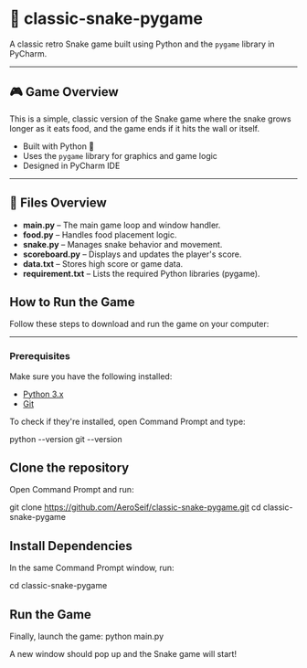 # 🐍 classic-snake-pygame

A classic retro Snake game built using Python and the `pygame` library in PyCharm.

---

## 🎮 Game Overview

This is a simple, classic version of the Snake game where the snake grows longer as it eats food, and the game ends if it hits the wall or itself.

- Built with Python 🐍
- Uses the `pygame` library for graphics and game logic
- Designed in PyCharm IDE

---

## 📂 Files Overview

- **main.py** – The main game loop and window handler.
- **food.py** – Handles food placement logic.
- **snake.py** – Manages snake behavior and movement.
- **scoreboard.py** – Displays and updates the player's score.
- **data.txt** – Stores high score or game data.
- **requirement.txt** – Lists the required Python libraries (pygame).


## How to Run the Game

Follow these steps to download and run the game on your computer:

---

### Prerequisites

Make sure you have the following installed:

- [Python 3.x](https://www.python.org/downloads/)
- [Git](https://git-scm.com/downloads)

To check if they're installed, open Command Prompt and type:

python --version
git --version

## Clone the repository ##
Open Command Prompt and run:

git clone https://github.com/AeroSeif/classic-snake-pygame.git
cd classic-snake-pygame

## Install Dependencies ##
In the same Command Prompt window, run:

cd classic-snake-pygame

## Run the Game ##
Finally, launch the game:
python main.py

A new window should pop up and the Snake game will start!
